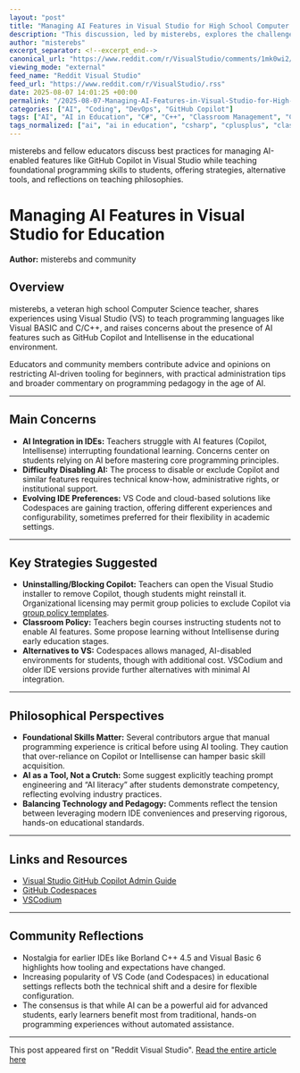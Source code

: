 ```yaml
---
layout: "post"
title: "Managing AI Features in Visual Studio for High School Computer Science Education"
description: "This discussion, led by misterebs, explores the challenges of teaching programming to high school students using Visual Studio, particularly in managing AI features like GitHub Copilot and Intellisense. Educators share strategies for restricting AI, discuss licensing and administrative controls, alternatives like Codespaces and VSCodium, and reflect on the impact of AI tools on foundational programming education. The thread offers practical advice and broader commentary on balancing AI assistance with hands-on learning."
author: "misterebs"
excerpt_separator: <!--excerpt_end-->
canonical_url: "https://www.reddit.com/r/VisualStudio/comments/1mk0wi2/as_a_hs_computer_science_teacher/"
viewing_mode: "external"
feed_name: "Reddit Visual Studio"
feed_url: "https://www.reddit.com/r/VisualStudio/.rss"
date: 2025-08-07 14:01:25 +00:00
permalink: "/2025-08-07-Managing-AI-Features-in-Visual-Studio-for-High-School-Computer-Science-Education.html"
categories: ["AI", "Coding", "DevOps", "GitHub Copilot"]
tags: ["AI", "AI in Education", "C#", "C++", "Classroom Management", "Codespaces", "Coding", "Community", "Computer Science Education", "DevOps", "GitHub Copilot", "Group Policy", "IDE Configuration", "Intellisense", "Microsoft", "Software Licensing", "Visual Basic", "VS", "VS Code", "VSCodium"]
tags_normalized: ["ai", "ai in education", "csharp", "cplusplus", "classroom management", "codespaces", "coding", "community", "computer science education", "devops", "github copilot", "group policy", "ide configuration", "intellisense", "microsoft", "software licensing", "visual basic", "vs", "vs code", "vscodium"]
---
```


misterebs and fellow educators discuss best practices for managing AI-enabled features like GitHub Copilot in Visual Studio while teaching foundational programming skills to students, offering strategies, alternative tools, and reflections on teaching philosophies.<!--excerpt_end-->

# Managing AI Features in Visual Studio for Education

**Author:** misterebs and community

## Overview

misterebs, a veteran high school Computer Science teacher, shares experiences using Visual Studio (VS) to teach programming languages like Visual BASIC and C/C++, and raises concerns about the presence of AI features such as GitHub Copilot and Intellisense in the educational environment.

Educators and community members contribute advice and opinions on restricting AI-driven tooling for beginners, with practical administration tips and broader commentary on programming pedagogy in the age of AI.

---

## Main Concerns

- **AI Integration in IDEs:** Teachers struggle with AI features (Copilot, Intellisense) interrupting foundational learning. Concerns center on students relying on AI before mastering core programming principles.
- **Difficulty Disabling AI:** The process to disable or exclude Copilot and similar features requires technical know-how, administrative rights, or institutional support.
- **Evolving IDE Preferences:** VS Code and cloud-based solutions like Codespaces are gaining traction, offering different experiences and configurability, sometimes preferred for their flexibility in academic settings.

---

## Key Strategies Suggested

- **Uninstalling/Blocking Copilot:** Teachers can open the Visual Studio installer to remove Copilot, though students might reinstall it. Organizational licensing may permit group policies to exclude Copilot via [group policy templates](https://learn.microsoft.com/en-us/visualstudio/ide/visual-studio-github-copilot-admin?view=vs-2022).
- **Classroom Policy:** Teachers begin courses instructing students not to enable AI features. Some propose learning without Intellisense during early education stages.
- **Alternatives to VS:** Codespaces allows managed, AI-disabled environments for students, though with additional cost. VSCodium and older IDE versions provide further alternatives with minimal AI integration.

---

## Philosophical Perspectives

- **Foundational Skills Matter:** Several contributors argue that manual programming experience is critical before using AI tooling. They caution that over-reliance on Copilot or Intellisense can hamper basic skill acquisition.
- **AI as a Tool, Not a Crutch:** Some suggest explicitly teaching prompt engineering and “AI literacy” after students demonstrate competency, reflecting evolving industry practices.
- **Balancing Technology and Pedagogy:** Comments reflect the tension between leveraging modern IDE conveniences and preserving rigorous, hands-on educational standards.

---

## Links and Resources

- [Visual Studio GitHub Copilot Admin Guide](https://learn.microsoft.com/en-us/visualstudio/ide/visual-studio-github-copilot-admin?view=vs-2022)
- [GitHub Codespaces](https://github.com/features/codespaces)
- [VSCodium](https://github.com/VSCodium/vscodium)

---

## Community Reflections

- Nostalgia for earlier IDEs like Borland C++ 4.5 and Visual Basic 6 highlights how tooling and expectations have changed.
- Increasing popularity of VS Code (and Codespaces) in educational settings reflects both the technical shift and a desire for flexible configuration.
- The consensus is that while AI can be a powerful aid for advanced students, early learners benefit most from traditional, hands-on programming experiences without automated assistance.

---

This post appeared first on "Reddit Visual Studio". [Read the entire article here](https://www.reddit.com/r/VisualStudio/comments/1mk0wi2/as_a_hs_computer_science_teacher/)
